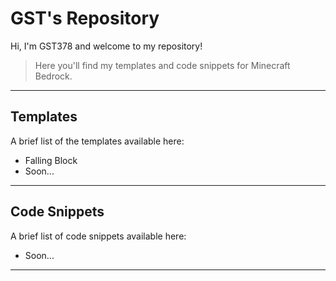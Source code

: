 # GST's Repository
Hi, I'm GST378 and welcome to my repository!
> Here you'll find my templates and code snippets for Minecraft Bedrock.
***
## Templates
A brief list of the templates available here:
- Falling Block
- Soon...
***
## Code Snippets
A brief list of code snippets available here:
- Soon...
***
